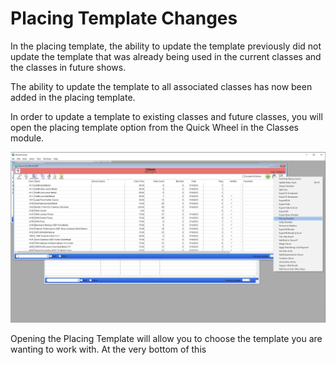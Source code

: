 # Placing Template Changes

In the placing template, the ability to update the template previously did not update the template that was already being used in the current classes and the classes in future shows.&#x20;

The ability to update the template to all associated classes has now been added in the placing template.&#x20;

In order to update a template to existing classes and future classes, you will open the placing template option from the Quick Wheel in the Classes module.&#x20;

![](<../.gitbook/assets/Screenshot 2023-07-20 at 2.10.41 PM.png>)

Opening the Placing Template will allow you to choose the template you are wanting to work with. At the very bottom of this
